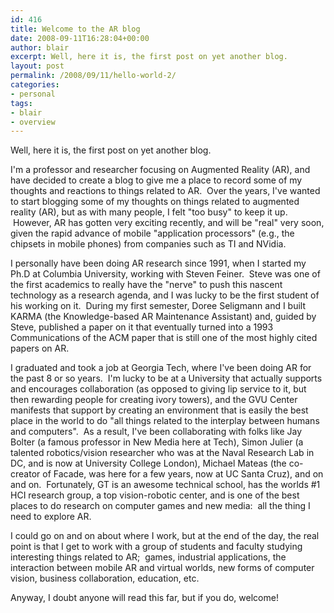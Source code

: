 ```yaml
---
id: 416
title: Welcome to the AR blog
date: 2008-09-11T16:28:04+00:00
author: blair
excerpt: Well, here it is, the first post on yet another blog.
layout: post
permalink: /2008/09/11/hello-world-2/
categories:
- personal
tags:
- blair
- overview
---
```


Well, here it is, the first post on yet another blog.  

I'm a professor and researcher focusing on Augmented Reality (AR), and have decided to create a blog to give me a place to record some of my thoughts and reactions to things related to AR.  Over the years, I've wanted to start blogging some of my thoughts on things related to augmented reality (AR), but as with many people, I felt "too busy" to keep it up.  However, AR has gotten very exciting recently, and will be "real" very soon, given the rapid advance of mobile "application processors" (e.g., the chipsets in mobile phones) from companies such as TI and NVidia.

I personally have been doing AR research since 1991, when I started my Ph.D at Columbia University, working with Steven Feiner.  Steve was one of the first academics to really have the "nerve" to push this nascent technology as a research agenda, and I was lucky to be the first student of his working on it.  During my first semester, Doree Seligmann and I built KARMA (the Knowledge-based AR Maintenance Assistant) and, guided by Steve, published a paper on it that eventually turned into a 1993 Communications of the ACM paper that is still one of the most highly cited papers on AR.  

I graduated and took a job at Georgia Tech, where I've been doing AR for the past 8 or so years.  I'm lucky to be at a University that actually supports and encourages collaboration (as opposed to giving lip service to it, but then rewarding people for creating ivory towers), and the GVU Center manifests that support by creating an environment that is easily the best place in the world to do "all things related to the interplay between humans and computers".  As a result, I've been collaborating with folks like Jay Bolter (a famous professor in New Media here at Tech), Simon Julier (a talented robotics/vision researcher who was at the Naval Research Lab in DC, and is now at University College London), Michael Mateas (the co-creator of Facade, was here for a few years, now at UC Santa Cruz), and on and on.  Fortunately, GT is an awesome technical school, has the worlds #1 HCI research group, a top vision-robotic center, and is one of the best places to do research on computer games and new media:  all the thing I need to explore AR. 

I could go on and on about where I work, but at the end of the day, the real point is that I get to work with a group of students and faculty studying interesting things related to AR;  games, industrial applications, the interaction between mobile AR and virtual worlds, new forms of computer vision, business collaboration, education, etc.

Anyway, I doubt anyone will read this far, but if you do, welcome!
